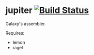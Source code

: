 jupiter [![Build Status](https://travis-ci.org/galaxy-team/jupiter.svg?branch=develop)](https://travis-ci.org/galaxy-team/jupiter)
=======

Galaxy's assembler.

Requires:
 * lemon
 * ragel
